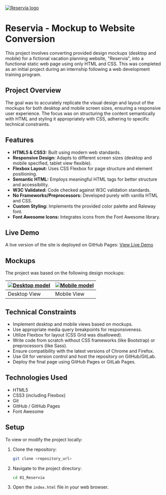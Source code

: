 [![Reservia logo](/images/Reservia-logo.png "Watch Reservia prototype")](https://thomas-savigner.github.io/Reservia/)

# Reservia - Mockup to Website Conversion

This project involves converting provided design mockups (desktop and mobile) for a fictional vacation planning website, "Reservia", into a functional static web page using only HTML and CSS. This was completed as an initial project during an internship following a web development training program.

## Project Overview

The goal was to accurately replicate the visual design and layout of the mockups for both desktop and mobile screen sizes, ensuring a responsive user experience. The focus was on structuring the content semantically with HTML and styling it appropriately with CSS, adhering to specific technical constraints.

## Features

*   **HTML5 & CSS3:** Built using modern web standards.
*   **Responsive Design:** Adapts to different screen sizes (desktop and mobile specified, tablet view flexible).
*   **Flexbox Layout:** Uses CSS Flexbox for page structure and element positioning.
*   **Semantic HTML:** Employs meaningful HTML tags for better structure and accessibility.
*   **W3C Validated:** Code checked against W3C validation standards.
*   **No Frameworks/Preprocessors:** Developed purely with vanilla HTML and CSS.
*   **Custom Styling:** Implements the provided color palette and Raleway font.
*   **Font Awesome Icons:** Integrates icons from the Font Awesome library.

## Live Demo

A live version of the site is deployed on GitHub Pages:
[View Live Demo](https://thomas-savigner.github.io/Reservia/)

## Mockups

The project was based on the following design mockups:

[![Desktop model](/images/Models/Desktop-model-thumb.png "Desktop Mockup")](/images/Models/Desktop-model.png) | [![Mobile model](/images/Models/iPhone8-model-thumb.png "Mobile Mockup")](/images/Models/iPhone8-model.png)
---|---
Desktop View | Mobile View

## Technical Constraints

*   Implement desktop and mobile views based on mockups.
*   Use appropriate media query breakpoints for responsiveness.
*   Utilize Flexbox for layout (CSS Grid was disallowed).
*   Write code from scratch without CSS frameworks (like Bootstrap) or preprocessors (like Sass).
*   Ensure compatibility with the latest versions of Chrome and Firefox.
*   Use Git for version control and host the repository on GitHub/GitLab.
*   Deploy the final page using GitHub Pages or GitLab Pages.

## Technologies Used

*   HTML5
*   CSS3 (including Flexbox)
*   Git
*   GitHub / GitHub Pages
*   Font Awesome

## Setup

To view or modify the project locally:

1.  Clone the repository:
    ```bash
    git clone <repository_url>
    ```
2.  Navigate to the project directory:
    ```bash
    cd 01_Reservia
    ```
3.  Open the `index.html` file in your web browser.
